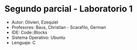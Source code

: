 # Segundo parcial - Laboratorio 1

- Autor: Olivieri, Ezequiel
- Profesores: Baus, Christian - Scarafilo, German
- IDE: Code::Blocks
- Sistema Operativo: Ubuntu
- Lenguaje: C
